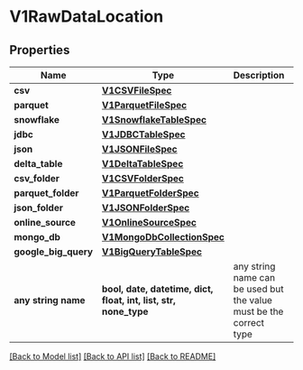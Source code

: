 # V1RawDataLocation


## Properties
Name | Type | Description | Notes
------------ | ------------- | ------------- | -------------
**csv** | [**V1CSVFileSpec**](V1CSVFileSpec.md) |  | [optional] 
**parquet** | [**V1ParquetFileSpec**](V1ParquetFileSpec.md) |  | [optional] 
**snowflake** | [**V1SnowflakeTableSpec**](V1SnowflakeTableSpec.md) |  | [optional] 
**jdbc** | [**V1JDBCTableSpec**](V1JDBCTableSpec.md) |  | [optional] 
**json** | [**V1JSONFileSpec**](V1JSONFileSpec.md) |  | [optional] 
**delta_table** | [**V1DeltaTableSpec**](V1DeltaTableSpec.md) |  | [optional] 
**csv_folder** | [**V1CSVFolderSpec**](V1CSVFolderSpec.md) |  | [optional] 
**parquet_folder** | [**V1ParquetFolderSpec**](V1ParquetFolderSpec.md) |  | [optional] 
**json_folder** | [**V1JSONFolderSpec**](V1JSONFolderSpec.md) |  | [optional] 
**online_source** | [**V1OnlineSourceSpec**](V1OnlineSourceSpec.md) |  | [optional] 
**mongo_db** | [**V1MongoDbCollectionSpec**](V1MongoDbCollectionSpec.md) |  | [optional] 
**google_big_query** | [**V1BigQueryTableSpec**](V1BigQueryTableSpec.md) |  | [optional] 
**any string name** | **bool, date, datetime, dict, float, int, list, str, none_type** | any string name can be used but the value must be the correct type | [optional]

[[Back to Model list]](../README.md#documentation-for-models) [[Back to API list]](../README.md#documentation-for-api-endpoints) [[Back to README]](../README.md)


